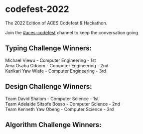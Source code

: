 # codefest-2022
The 2022 Edition of ACES Codefest & Hackathon.      

Join the [#aces-codefest](https://discord.com/channels/1002884394547150859/1013398448055271464) channel to keep the conversation going

## **Typing Challenge Winners**:       

Michael Viewu - Computer Engineering  - 1st        
Ama Osaba Odoom - Computer Engineering  - 2nd      
Karikari Yaw Wiafe - Computer Engineering  - 3rd       

## **Design Challenge Winners**:   
Team David Shalom - Computer Science - 1st      
Team Adelaide Sitsofe Bosso - Computer Science - 2nd      
Team Kenneth Yaw Obeng - Computer Science - 3rd        

## **Algorithm Challenge Winners**:





